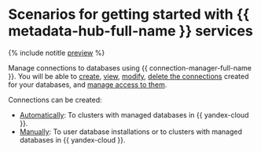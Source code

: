 # Scenarios for getting started with {{ metadata-hub-full-name }} services


{% include notitle [preview](../../_includes/note-preview.md) %}

Manage connections to databases using {{ connection-manager-full-name }}. You will be able to [create](../operations/create-connection.md), [view](../operations/view-connection.md), [modify](../operations/update-connection.md), [delete the connections](../operations/delete-connection.md) created for your databases, and [manage access to them](../operations/connection-access.md).

Connections can be created:
* [Automatically](connection-manager.md#mdb-integration): To clusters with managed databases in {{ yandex-cloud }}.
* [Manually](connection-manager.md#database-connections): To user database installations or to clusters with managed databases in {{ yandex-cloud }}.
